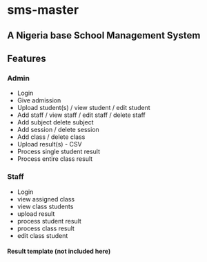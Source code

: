 # sms-master
## A Nigeria base School Management System

## Features
### Admin
- Login
- Give admission
- Upload student(s) / view student / edit student
- Add staff / view staff / edit staff / delete staff 
- Add subject delete subject
- Add session / delete session
- Add class / delete class
- Upload result(s) - CSV
- Process single student result 
- Process entire class result

### Staff
- Login
- view assigned class
- view class students
- upload result
- process student result
- process class result
- edit class student

#### Result template (not included here)
